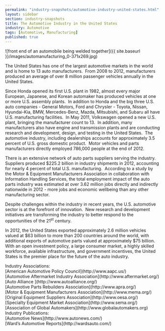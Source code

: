 ```yaml
---
permalink: "industry-snapshots/automotive-industry-united-states.html"
layout: sidebar
section: industry-snapshots
title: The Automotive Industry in the United States
industry: Automotive
tags: [Automotive, Manufacturing]
published: true
---
```


<span class="imgright">![front end of an automobile being welded together]({{ site.baseurl }}/images/automanufacturing_0-371x269.jpg)</span>

The United States
has one of the largest automotive markets in the world and is home to 13 auto
manufacturers. &nbsp;From 2008 to 2012, manufacturers produced an average of
over 8 million passenger vehicles annually in the United States. &nbsp;

Since
Honda opened its first U.S. plant in 1982, almost every major European,
Japanese, and Korean automaker has produced vehicles at one or more U.S.
assembly plants.&nbsp; In addition to Honda
and the big three U.S. auto companies - General Motors, Ford and Chrysler -
Toyota, Nissan, Hyundai-Kia, BMW, Mercedes-Benz, Mazda, Mitsubishi, and Subaru
all have U.S. manufacturing facilities.&nbsp;
In May 2011, Volkswagen opened a new U.S. plant, bringing the manufacturer
count to 13.&nbsp; In addition, many manufacturers also have engine and
transmission plants and are conducting research and development, design, and
testing in the United States.&nbsp; The
automotive industry, including dealerships accounts for approximately 3.5
percent of U.S. gross domestic product.&nbsp;
Motor vehicles and parts manufacturers directly employed 786,000 people at the end of 2012.&nbsp; 

There is an
extensive network of auto parts suppliers serving the industry.&nbsp; Suppliers produced $225.2
billion in industry shipments in 2012, accounting for nearly 4 percent of total U.S.
manufacturing.&nbsp; According to a study by
the Motor &amp; Equipment Manufacturers Association in collaboration with
Information Handling Services, the total employment impact of the auto parts
industry was estimated at over 3.62
million jobs directly and indirectly nationwide in 2012 - more jobs
and economic wellbeing than any other manufacturing sector. 

Despite challenges
within the industry in recent years, the U.S. automotive sector is at the
forefront of innovation.&nbsp; New research and development initiatives are
transforming the industry to better respond to the opportunities of the 21<sup>st</sup>
century. 

In 2012, the
United States exported approximately 2.6 million vehicles valued at $63 billion
to more than 200 countries around the world, with additional exports of
automotive parts valued at approximately $75 billion.&nbsp; With an open investment
policy, a large consumer market, a highly skilled workforce, available
infrastructure, and government incentives, the United States is the premier
place for the future of the auto industry.&nbsp;

<span class="field field-type-link field-field-industry-assoications">
      <span class="field-label">Industry Associations:&nbsp;</span><br>
    <span class="field-items">
            <span class="field-item odd">
                    [American Automotive Policy Council](http://www.aapc.us/)        </span><br>
              <span class="field-item even">
                    [Automotive Aftermarket Industry Association](http://www.aftermarket.org/)        </span><br>
              <span class="field-item odd">
                    [Auto Alliance ](http://www.autoalliance.org/)        </span><br>
              <span class="field-item even">
                    [Automotive Parts Rebuilders Association](http://www.apra.org/)        </span><br>
              <span class="field-item odd">
                    [Motor &amp; Equipment Manufacturers Association](http://www.mema.org/)        </span><br>
              <span class="field-item even">
                    [Original Equipment Suppliers Association](http://www.oesa.org/)        </span><br>
              <span class="field-item odd">
                    [Specialty Equipment Market Association](http://www.sema.org/)        </span><br>
              <span class="field-item even">
                    [Association of Global Automakers](http://www.globalautomakers.org)        </span><br>
        </span>
</span>
<span class="field field-type-link field-field-industry-publications">
      <span class="field-label">Industry Publications:&nbsp;</span><br>
    <span class="field-items">
            <span class="field-item odd">
                    [Automotive News](http://www.autonews.com/)        </span><br>
              <span class="field-item even">
                    [Ward’s Automotive Reports](http://wardsauto.com/)        </span><br>
        </span>
</span><br>

